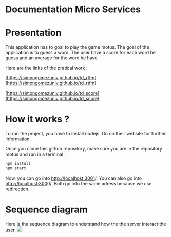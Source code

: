 # Documentation Micro Services

# Presentation

This application has to goal to play the game motus. The goal of the application is to guess a word. The user have a score for each word he guess and an average for the word he have. 

Here are the links of the pratical work : 

[https://simongomezuniv.github.io/td_rtfm](https://simongomezuniv.github.io/td_rtfm)

[https://simongomezuniv.github.io/td_score](https://simongomezuniv.github.io/td_score)

# How it works ?

To run the project, you have to install nodejs. Go on their website for further information. 

Once you clone this github repository, make sure you are in the repository motus and run in a terminal : 

```bash
npm install 
npm start
```

Now, you can go into [http://localhost:3001](http://localhost:3001/word)/. You can also go into [http://localhost:300](http://localhost:3001/word)0/. Both go into the same adress because we use redirection. 

# Sequence diagram

Here is the sequence diagram to understand how the the server interact the user.
[![](https://mermaid.ink/img/pako:eNqtk01PwzAMQP-KlStl3CttHAYCDnxIQ-LSS5S4a0caj8RlTNP-O-6ybjBpAwl6SeXYL0-Os1KGLKpcRXxr0Ru8qvU06KbwIN_Y1ej5fDS6J24jTDC8Y4Acbq6f4QJSzrctSd0WSVbtLX4MZhGGI7hF5wgWFJz9BVry7E_0HT7rsBaoBK4QrF5CSaHRDLNIHiKH2k9Pn_n0OJFD504vLzvUkDFyqnBEcxhXaF7hZed06HUAzGXVwVRQJ6ONXYeEOu4De90ERb-lPxAjUCeWdLMD2bsvVNnGgLYDe-Lj8ONdrKjBQcWNyyCKwqbMUAhoGByy4KM0ek_W2xxplsE_Cf-D7EKGCiwtPCyplVtvt3IddgCn7zwN2pwC_3aMyWcbutcN9tIVybWepY4Iqg_HhJHGbWYwzWNvpDLVoARqK89u1cUKJUUNFiqXX4ulbh0XqvBrSdUt02Tpjco5tJipdm41969U5aV2EdefDy1CTQ)](https://mermaid.live/edit#pako:eNqtk01PwzAMQP-KlStl3CttHAYCDnxIQ-LSS5S4a0caj8RlTNP-O-6ybjBpAwl6SeXYL0-Os1KGLKpcRXxr0Ru8qvU06KbwIN_Y1ej5fDS6J24jTDC8Y4Acbq6f4QJSzrctSd0WSVbtLX4MZhGGI7hF5wgWFJz9BVry7E_0HT7rsBaoBK4QrF5CSaHRDLNIHiKH2k9Pn_n0OJFD504vLzvUkDFyqnBEcxhXaF7hZed06HUAzGXVwVRQJ6ONXYeEOu4De90ERb-lPxAjUCeWdLMD2bsvVNnGgLYDe-Lj8ONdrKjBQcWNyyCKwqbMUAhoGByy4KM0ek_W2xxplsE_Cf-D7EKGCiwtPCyplVtvt3IddgCn7zwN2pwC_3aMyWcbutcN9tIVybWepY4Iqg_HhJHGbWYwzWNvpDLVoARqK89u1cUKJUUNFiqXX4ulbh0XqvBrSdUt02Tpjco5tJipdm41969U5aV2EdefDy1CTQ)